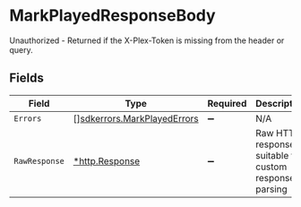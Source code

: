 # MarkPlayedResponseBody

Unauthorized - Returned if the X-Plex-Token is missing from the header or query.


## Fields

| Field                                                                      | Type                                                                       | Required                                                                   | Description                                                                |
| -------------------------------------------------------------------------- | -------------------------------------------------------------------------- | -------------------------------------------------------------------------- | -------------------------------------------------------------------------- |
| `Errors`                                                                   | [][sdkerrors.MarkPlayedErrors](../../models/sdkerrors/markplayederrors.md) | :heavy_minus_sign:                                                         | N/A                                                                        |
| `RawResponse`                                                              | [*http.Response](https://pkg.go.dev/net/http#Response)                     | :heavy_minus_sign:                                                         | Raw HTTP response; suitable for custom response parsing                    |